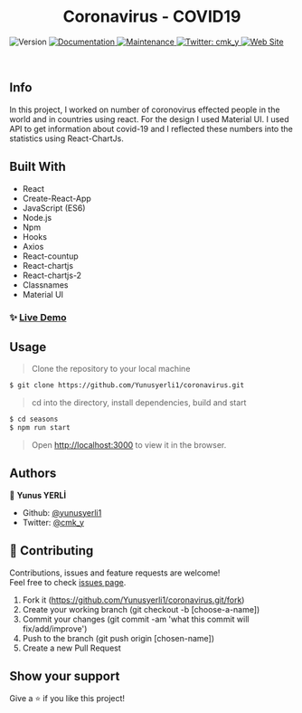 <h1 align="center">Coronavirus - COVID19 </h1>
<p>
  <img alt="Version" src="https://img.shields.io/badge/version-1.0.0-blue.svg?cacheSeconds=2592000" />
  <a href="https://github.com/yunusyerli1/coronavirus/blob/master/coronavirus/README.md" target="_blank">
    <img alt="Documentation" src="https://img.shields.io/badge/documentation-yes-brightgreen.svg" />
  </a>
  <a href="https://github.com/yunusyerli1/coronavirus/blob/master/coronavirus" target="_blank">
    <img alt="Maintenance" src="https://img.shields.io/badge/Maintained%3F-yes-green.svg" />
  </a>
  <a href="https://twitter.com/cmk_y" target="_blank">
    <img alt="Twitter: cmk_y" src="https://img.shields.io/twitter/url?style=social&url=https%3A%2F%2Ftwitter.com%2Fcmk_y" />
  </a>
  <a href="https://github.com/yunusyerli1/coronavirus" target="_blank">
    <img alt="Web Site" src="https://res.cloudinary.com/yerli/image/upload/v1592219317/Project/coronavirus_ivoyrs.jpg" />
  </a>
</p>


<br>


## Info
In this project, I worked on number of coronovirus effected people in the world and in countries using react. For the design I used Material UI. I used API to get information about covid-19 and I reflected these numbers into the statistics using React-ChartJs.



## Built With

- React
- Create-React-App
- JavaScript (ES6)
- Node.js
- Npm
- Hooks
- Axios
- React-countup
- React-chartjs
- React-chartjs-2
- Classnames
- Material UI





### ✨ [Live Demo](https://safe-dawn-23768.herokuapp.com/)



## Usage

> Clone the repository to your local machine

```sh
$ git clone https://github.com/Yunusyerli1/coronavirus.git
```

> cd into the directory, install dependencies, build and start

```sh
$ cd seasons
$ npm run start
```

> Open [http://localhost:3000](http://localhost:3000) to view it in the browser.

## Authors

👤 **Yunus YERLİ**

- Github: [@yunusyerli1](https://github.com/Yunusyerli1)
- Twitter: [@cmk_y](https://twitter.com/cmk_y)

## 🤝 Contributing

Contributions, issues and feature requests are welcome!<br />Feel free to check [issues page](https://github.com/Yunusyerli1/coronavirus/issues).

1. Fork it (https://github.com/Yunusyerli1/coronavirus.git/fork)
2. Create your working branch (git checkout -b [choose-a-name])
3. Commit your changes (git commit -am 'what this commit will fix/add/improve')
4. Push to the branch (git push origin [chosen-name])
5. Create a new Pull Request

## Show your support

Give a ⭐️ if you like this project!


